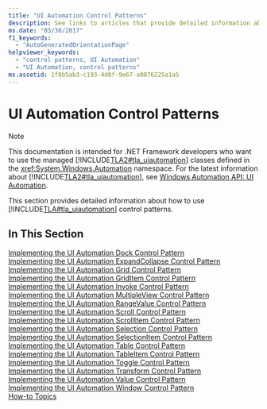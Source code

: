 ```yaml
---
title: "UI Automation Control Patterns"
description: See links to articles that provide detailed information about how to implement various control patterns in Microsoft UI Automation.
ms.date: "03/30/2017"
f1_keywords: 
  - "AutoGeneratedOrientationPage"
helpviewer_keywords: 
  - "control patterns, UI Automation"
  - "UI Automation, control patterns"
ms.assetid: 1f8b5ab3-c193-4d0f-9e67-a0076225a1a5
---
```

# UI Automation Control Patterns
> [!NOTE]
> This documentation is intended for .NET Framework developers who want to use the managed [!INCLUDE[TLA2#tla_uiautomation](../../../includes/tla2sharptla-uiautomation-md.md)] classes defined in the <xref:System.Windows.Automation> namespace. For the latest information about [!INCLUDE[TLA2#tla_uiautomation](../../../includes/tla2sharptla-uiautomation-md.md)], see [Windows Automation API: UI Automation](/windows/win32/winauto/entry-uiauto-win32).  
  
 This section provides detailed information about how to use [!INCLUDE[TLA#tla_uiautomation](../../../includes/tlasharptla-uiautomation-md.md)] control patterns.  
  
## In This Section  
 [Implementing the UI Automation Dock Control Pattern](implementing-the-ui-automation-dock-control-pattern.md)  
 [Implementing the UI Automation ExpandCollapse Control Pattern](implementing-the-ui-automation-expandcollapse-control-pattern.md)  
 [Implementing the UI Automation Grid Control Pattern](implementing-the-ui-automation-grid-control-pattern.md)  
 [Implementing the UI Automation GridItem Control Pattern](implementing-the-ui-automation-griditem-control-pattern.md)  
 [Implementing the UI Automation Invoke Control Pattern](implementing-the-ui-automation-invoke-control-pattern.md)  
 [Implementing the UI Automation MultipleView Control Pattern](implementing-the-ui-automation-multipleview-control-pattern.md)  
 [Implementing the UI Automation RangeValue Control Pattern](implementing-the-ui-automation-rangevalue-control-pattern.md)  
 [Implementing the UI Automation Scroll Control Pattern](implementing-the-ui-automation-scroll-control-pattern.md)  
 [Implementing the UI Automation ScrollItem Control Pattern](implementing-the-ui-automation-scrollitem-control-pattern.md)  
 [Implementing the UI Automation Selection Control Pattern](implementing-the-ui-automation-selection-control-pattern.md)  
 [Implementing the UI Automation SelectionItem Control Pattern](implementing-the-ui-automation-selectionitem-control-pattern.md)  
 [Implementing the UI Automation Table Control Pattern](implementing-the-ui-automation-table-control-pattern.md)  
 [Implementing the UI Automation TableItem Control Pattern](implementing-the-ui-automation-tableitem-control-pattern.md)  
 [Implementing the UI Automation Toggle Control Pattern](implementing-the-ui-automation-toggle-control-pattern.md)  
 [Implementing the UI Automation Transform Control Pattern](implementing-the-ui-automation-transform-control-pattern.md)  
 [Implementing the UI Automation Value Control Pattern](implementing-the-ui-automation-value-control-pattern.md)  
 [Implementing the UI Automation Window Control Pattern](implementing-the-ui-automation-window-control-pattern.md)  
 [How-to Topics](ui-automation-control-patterns-how-to-topics.md)
